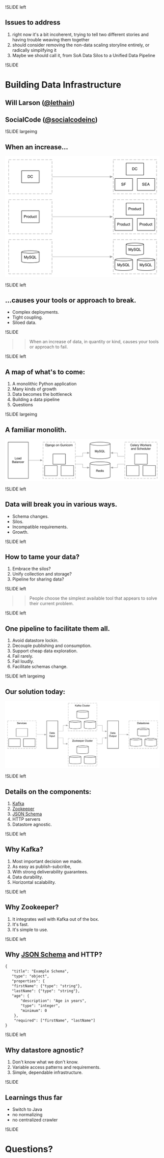 !SLIDE left

## Issues to address

1. right now it's a bit incoherent, trying to tell two different stories and having trouble weaving them together
2. should consider removing the non-data scaling storyline entirely, or radically simplifying it
3. Maybe we should call it, from SoA Data Silos to a Unified Data Pipeline


!SLIDE

# Building Data Infrastructure

## Will Larson ([@lethain](https://twitter.com/Lethain))
## SocialCode ([@socialcodeinc](https://twitter.com/socialcodeinc))

!SLIDE largeimg

## When an increase...

![Showing teams, products and databases increasing over time.](imgs/when_an_increase.png)

!SLIDE left

## ...causes your tools or approach to break.

* Complex deployments.
* Tight coupling.
* Siloed data.



!SLIDE

>> When an increase of data, in quantity or kind,
>> causes your tools or approach to fail.


!SLIDE left

## A map of what's to come:

1. A monolithic Python application
2. Many kinds of growth
3. Data becomes the bottleneck
4. Building a data pipeline
5. Questions


!SLIDE largeimg

## A familiar monolith.

![Architecture diagram of monolithic architecture composed of a load balancer, Gunicorn web servers, MySQL, Redis and celery workers.](imgs/monolithic.png)


!SLIDE left

## Data will break you in various ways.

* Schema changes.
* Silos.
* Incompatible requirements.
* Growth.


!SLIDE left

## How to tame your data?

1. Embrace the silos?
2. Unify collection and storage?
3. Pipeline for sharing data?


!SLIDE left

>> People choose the simplest available tool that appears to solve their current problem.


!SLIDE left

## One pipeline to facilitate them all.

1. Avoid datastore lockin.
1. Decouple publishing and consumption.
2. Support cheap data exploration.
3. Fail rarely.
4. Fail loudly.
5. Facilitate schemas change.

!SLIDE left largeimg

## Our solution today:

![A data pipeline, with services publishing into an input service, Kafka and Zooper between the input service and an output service, and datamarts subscribing to the output service.](imgs/pipeline_arch.png)


!SLIDE left

## Details on the components:

1. [Kafka](http://kafka.apache.org/)
2. [Zookeeper](http://zookeeper.apache.org/)
3. [JSON Schema](http://json-schema.org/)
4. HTTP servers
5. Datastore agnostic.


!SLIDE left

## Why Kafka?

1. Most important decision we made.
2. As easy as publish-subcribe,
3. With strong deliverability guarantees.
4. Data durability.
5. Horizontal scalability.


!SLIDE left

## Why Zookeeper?

1. It integrates well with Kafka out of the box.
2. It's fast.
3. It's simple to use.


!SLIDE left

## Why [JSON Schema](http://json-schema.org/) and HTTP?

~~~~{json}
{
   "title": "Example Schema",
   "type": "object",
   "properties": {
   "firstName": {"type": "string"},
   "lastName": {"type": "string"},
   "age": {
       "description": "Age in years",
       "type": "integer",
       "minimum": 0
    },
    "required": ["firstName", "lastName"]
}
~~~~


!SLIDE left

## Why datastore agnostic?

1. Don't know what we don't know.
2. Variable access patterns and requirements.
3. Simple, dependable infrastructure.


!SLIDE

## Learnings thus far

* Switch to Java
* no normalizing
* no centralized crawler


!SLIDE

# Questions?
